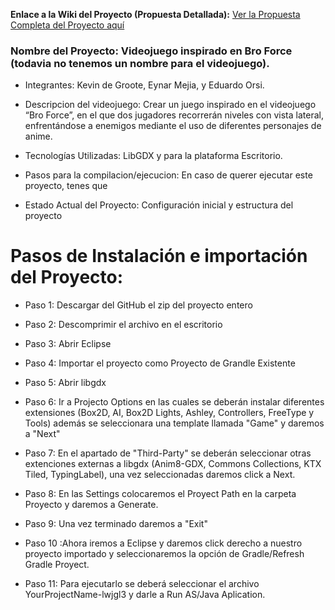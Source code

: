 **Enlace a la Wiki del Proyecto (Propuesta Detallada):**
[Ver la Propuesta Completa del Proyecto
aquí](https://github.com/MRetnuh/ProyectoFinalVideojuego6thYear/wiki)

### Nombre del Proyecto: Videojuego inspirado en Bro Force (todavia no tenemos un nombre para el videojuego).

- Integrantes: Kevin de Groote, Eynar Mejia, y Eduardo Orsi.

- Descripcion del videojuego: Crear un juego inspirado en el videojuego “Bro Force”, en el que dos jugadores recorrerán niveles con vista lateral, enfrentándose a enemigos mediante el uso de diferentes personajes de anime.

- Tecnologías Utilizadas: LibGDX y para la plataforma Escritorio.

- Pasos para la compilacion/ejecucion: En caso de querer ejecutar este proyecto, tenes que

- Estado Actual del Proyecto: Configuración inicial y estructura del proyecto

# Pasos de Instalación e importación del Proyecto:
- Paso 1: Descargar del GitHub el zip del proyecto entero
  
- Paso 2: Descomprimir el archivo en el escritorio

- Paso 3: Abrir Eclipse

- Paso 4: Importar el proyecto como Proyecto de Grandle Existente

- Paso 5: Abrir libgdx

- Paso 6: Ir a Projecto Options en las cuales se deberán instalar diferentes extensiones (Box2D, AI, Box2D Lights, Ashley, Controllers, FreeType y Tools) además se seleccionara una template llamada "Game" y daremos a "Next"

- Paso 7: En el apartado de "Third-Party" se deberán seleccionar otras extenciones externas a libgdx (Anim8-GDX, Commons Collections, KTX Tiled, TypingLabel), una vez seleccionadas daremos click a Next.

- Paso 8: En las Settings colocaremos el Proyect Path en la carpeta Proyecto y daremos a Generate.

- Paso 9: Una vez terminado daremos a "Exit"

- Paso 10 :Ahora iremos a Eclipse y daremos click derecho a nuestro proyecto importado y seleccionaremos la opción de Gradle/Refresh Gradle Proyect.

- Paso 11: Para ejecutarlo se deberá seleccionar el archivo YourProjectName-lwjgl3 y darle a Run AS/Java Aplication.
